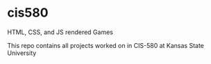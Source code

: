 # cis580
HTML, CSS, and JS rendered Games

This repo contains all projects worked on in CIS-580 at Kansas State University
